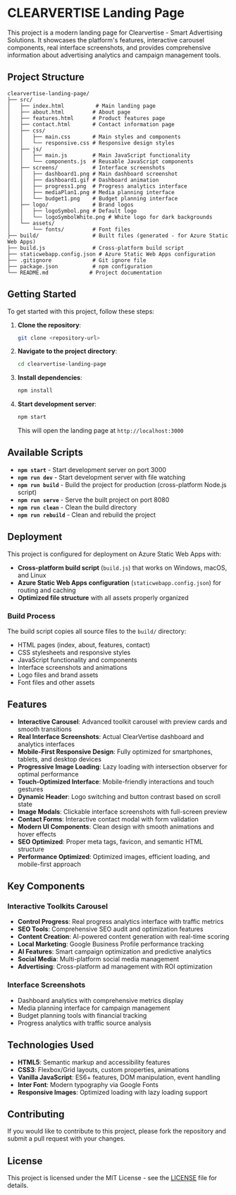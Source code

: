 # CLEARVERTISE Landing Page

This project is a modern landing page for Clearvertise - Smart Advertising Solutions. It showcases the platform's features, interactive carousel components, real interface screenshots, and provides comprehensive information about advertising analytics and campaign management tools.

## Project Structure

```
clearvertise-landing-page/
├── src/
│   ├── index.html          # Main landing page
│   ├── about.html         # About page
│   ├── features.html      # Product features page  
│   ├── contact.html       # Contact information page
│   ├── css/
│   │   ├── main.css       # Main styles and components
│   │   └── responsive.css # Responsive design styles
│   ├── js/
│   │   ├── main.js        # Main JavaScript functionality
│   │   └── components.js  # Reusable JavaScript components
│   ├── screens/           # Interface screenshots
│   │   ├── dashboard1.png # Main dashboard screenshot
│   │   ├── dashboard1.gif # Dashboard animation
│   │   ├── progress1.png  # Progress analytics interface
│   │   ├── mediaPlan1.png # Media planning interface
│   │   └── budget1.png    # Budget planning interface
│   ├── logo/              # Brand logos
│   │   ├── logoSymbol.png # Default logo
│   │   └── logoSymbolWhite.png # White logo for dark backgrounds
│   └── assets/
│       └── fonts/         # Font files
├── build/                 # Built files (generated - for Azure Static Web Apps)
├── build.js               # Cross-platform build script
├── staticwebapp.config.json # Azure Static Web Apps configuration
├── .gitignore             # Git ignore file
├── package.json           # npm configuration
└── README.md             # Project documentation
```

## Getting Started

To get started with this project, follow these steps:

1. **Clone the repository**:
   ```bash
   git clone <repository-url>
   ```

2. **Navigate to the project directory**:
   ```bash
   cd clearvertise-landing-page
   ```

3. **Install dependencies**:
   ```bash
   npm install
   ```

4. **Start development server**:
   ```bash
   npm start
   ```
   This will open the landing page at `http://localhost:3000`

## Available Scripts

- **`npm start`** - Start development server on port 3000
- **`npm run dev`** - Start development server with file watching
- **`npm run build`** - Build the project for production (cross-platform Node.js script)
- **`npm run serve`** - Serve the built project on port 8080
- **`npm run clean`** - Clean the build directory
- **`npm run rebuild`** - Clean and rebuild the project

## Deployment

This project is configured for deployment on Azure Static Web Apps with:

- **Cross-platform build script** (`build.js`) that works on Windows, macOS, and Linux
- **Azure Static Web Apps configuration** (`staticwebapp.config.json`) for routing and caching
- **Optimized file structure** with all assets properly organized

### Build Process
The build script copies all source files to the `build/` directory:
- HTML pages (index, about, features, contact)
- CSS stylesheets and responsive styles
- JavaScript functionality and components  
- Interface screenshots and animations
- Logo files and brand assets
- Font files and other assets

## Features

- **Interactive Carousel**: Advanced toolkit carousel with preview cards and smooth transitions
- **Real Interface Screenshots**: Actual ClearVertise dashboard and analytics interfaces
- **Mobile-First Responsive Design**: Fully optimized for smartphones, tablets, and desktop devices
- **Progressive Image Loading**: Lazy loading with intersection observer for optimal performance
- **Touch-Optimized Interface**: Mobile-friendly interactions and touch gestures
- **Dynamic Header**: Logo switching and button contrast based on scroll state  
- **Image Modals**: Clickable interface screenshots with full-screen preview
- **Contact Forms**: Interactive contact modal with form validation
- **Modern UI Components**: Clean design with smooth animations and hover effects
- **SEO Optimized**: Proper meta tags, favicon, and semantic HTML structure
- **Performance Optimized**: Optimized images, efficient loading, and mobile-first approach

## Key Components

### Interactive Toolkits Carousel
- **Control Progress**: Real progress analytics interface with traffic metrics
- **SEO Tools**: Comprehensive SEO audit and optimization features
- **Content Creation**: AI-powered content generation with real-time scoring
- **Local Marketing**: Google Business Profile performance tracking
- **AI Features**: Smart campaign optimization and predictive analytics
- **Social Media**: Multi-platform social media management
- **Advertising**: Cross-platform ad management with ROI optimization

### Interface Screenshots
- Dashboard analytics with comprehensive metrics display
- Media planning interface for campaign management
- Budget planning tools with financial tracking
- Progress analytics with traffic source analysis

## Technologies Used

- **HTML5**: Semantic markup and accessibility features
- **CSS3**: Flexbox/Grid layouts, custom properties, animations
- **Vanilla JavaScript**: ES6+ features, DOM manipulation, event handling
- **Inter Font**: Modern typography via Google Fonts
- **Responsive Images**: Optimized loading with lazy loading support

## Contributing

If you would like to contribute to this project, please fork the repository and submit a pull request with your changes.

## License

This project is licensed under the MIT License - see the [LICENSE](LICENSE) file for details.